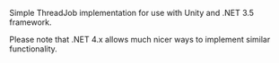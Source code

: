 Simple ThreadJob implementation for use with Unity and .NET 3.5 framework.

Please note that .NET 4.x allows much nicer ways to implement similar functionality.